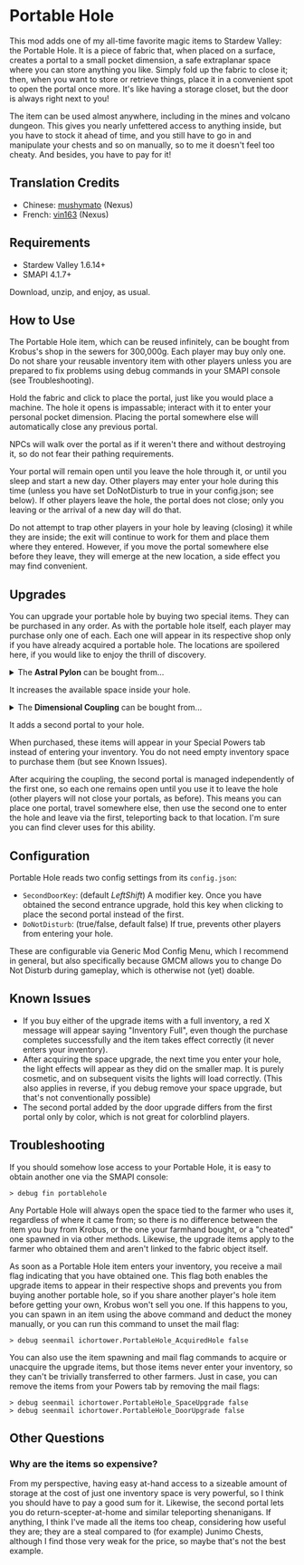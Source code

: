 # Portable Hole

This mod adds one of my all-time favorite magic items to Stardew Valley: the
Portable Hole. It is a piece of fabric that, when placed on a surface, creates
a portal to a small pocket dimension, a safe extraplanar space where you can
store anything you like. Simply fold up the fabric to close it; then, when you
want to store or retrieve things, place it in a convenient spot to open the
portal once more. It's like having a storage closet, but the door is always
right next to you!

The item can be used almost anywhere, including in the mines and volcano
dungeon. This gives you nearly unfettered access to anything inside, but you
have to stock it ahead of time, and you still have to go in and manipulate
your chests and so on manually, so to me it doesn't feel too cheaty. And
besides, you have to pay for it!


## Translation Credits

- Chinese: [mushymato](https://next.nexusmods.com/profile/mushymato?gameId=1303) (Nexus)
- French: [vin163](https://next.nexusmods.com/profile/vin163?gameId=1303) (Nexus)


## Requirements

- Stardew Valley 1.6.14+
- SMAPI 4.1.7+

Download, unzip, and enjoy, as usual.


## How to Use

The Portable Hole item, which can be reused infinitely, can be bought from
Krobus's shop in the sewers for 300,000g. Each player may buy only one. Do
not share your reusable inventory item with other players unless you are
prepared to fix problems using debug commands in your SMAPI console (see
Troubleshooting).

Hold the fabric and click to place the portal, just like you would place a
machine. The hole it opens is impassable; interact with it to enter your
personal pocket dimension. Placing the portal somewhere else will automatically
close any previous portal.

NPCs will walk over the portal as if it weren't there and without destroying
it, so do not fear their pathing requirements.

Your portal will remain open until you leave the hole through it, or until you
sleep and start a new day. Other players may enter your hole during this time
(unless you have set DoNotDisturb to true in your config.json; see below). If
other players leave the hole, the portal does not close; only you leaving or
the arrival of a new day will do that.

Do not attempt to trap other players in your hole by leaving (closing) it while
they are inside; the exit will continue to work for them and place them where
they entered. However, if you move the portal somewhere else before they leave,
they will emerge at the new location, a side effect you may find convenient.


## Upgrades

You can upgrade your portable hole by buying two special items. They can be
purchased in any order. As with the portable hole itself, each player may
purchase only one of each. Each one will appear in its respective shop only if
you have already acquired a portable hole. The locations are spoilered here, if
you would like to enjoy the thrill of discovery.

<details>
<summary>The <b>Astral Pylon</b> can be bought from...</summary>
the Shadow Vendor at the Desert Festival, for 300 calico eggs.
</details>

It increases the available space inside your hole.

<details>
<summary>The <b>Dimensional Coupling</b> can be bought from...</summary>
the Qi Gem shop in Mr. Qi's Walnut Room, for 60 Qi Gems.
</details>

It adds a second portal to your hole.

When purchased, these items will appear in your Special Powers tab instead of
entering your inventory. You do not need empty inventory space to purchase them
(but see Known Issues).

After acquiring the coupling, the second portal is managed independently of the
first one, so each one remains open until you use it to leave the hole (other
players will not close your portals, as before). This means you can place one
portal, travel somewhere else, then use the second one to enter the hole and
leave via the first, teleporting back to that location. I'm sure you can find
clever uses for this ability.


## Configuration

Portable Hole reads two config settings from its `config.json`:

- `SecondDoorKey`: (default *LeftShift*) A modifier key. Once you have obtained
the second entrance upgrade, hold this key when clicking to place the second
portal instead of the first.
- `DoNotDisturb`: (true/false, default false) If true, prevents other players
from entering your hole.

These are configurable via Generic Mod Config Menu, which I recommend in
general, but also specifically because GMCM allows you to change Do Not Disturb
during gameplay, which is otherwise not (yet) doable.


## Known Issues

- If you buy either of the upgrade items with a full inventory, a red X message
will appear saying "Inventory Full", even though the purchase completes
successfully and the item takes effect correctly (it never enters your
inventory).
- After acquiring the space upgrade, the next time you enter your hole, the
light effects will appear as they did on the smaller map. It is purely
cosmetic, and on subsequent visits the lights will load correctly.
(This also applies in reverse, if you debug remove your space upgrade, but
that's not conventionally possible)
- The second portal added by the door upgrade differs from the first portal
only by color, which is not great for colorblind players.


## Troubleshooting

If you should somehow lose access to your Portable Hole, it is easy to obtain
another one via the SMAPI console:

```
> debug fin portablehole
```

Any Portable Hole will always open the space tied to the farmer who uses it,
regardless of where it came from; so there is no difference between the item
you buy from Krobus, or the one your farmhand bought, or a "cheated" one
spawned in via other methods. Likewise, the upgrade items apply to the farmer
who obtained them and aren't linked to the fabric object itself.

As soon as a Portable Hole item enters your inventory, you receive a mail flag
indicating that you have obtained one. This flag both enables the upgrade items
to appear in their respective shops and prevents you from buying another
portable hole, so if you share another player's hole item before getting your
own, Krobus won't sell you one. If this happens to you, you can spawn in an
item using the above command and deduct the money manually, or you can run this
command to unset the mail flag:

```
> debug seenmail ichortower.PortableHole_AcquiredHole false
```

You can also use the item spawning and mail flag commands to acquire or
unacquire the upgrade items, but those items never enter your inventory, so
they can't be trivially transferred to other farmers. Just in case, you can
remove the items from your Powers tab by removing the mail flags:

```
> debug seenmail ichortower.PortableHole_SpaceUpgrade false
> debug seenmail ichortower.PortableHole_DoorUpgrade false
```


## Other Questions

### Why are the items so expensive?

From my perspective, having easy at-hand access to a sizeable amount of storage
at the cost of just one inventory space is very powerful, so I think you should
have to pay a good sum for it. Likewise, the second portal lets you do
return-scepter-at-home and similar teleporting shenanigans. If anything, I
think I've made all the items too cheap, considering how useful they are; they
are a steal compared to (for example) Junimo Chests, although I find those very
weak for the price, so maybe that's not the best example.

